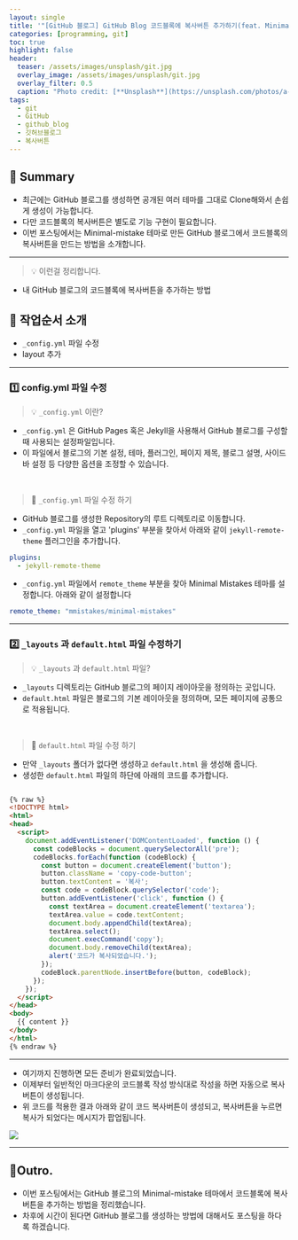 ```yaml
---
layout: single
title: '"[GitHub 블로그] GitHub Blog 코드블록에 복사버튼 추가하기(feat. Minimal-mistakes)"'
categories: [programming, git]
toc: true
highlight: false
header:
  teaser: /assets/images/unsplash/git.jpg
  overlay_image: /assets/images/unsplash/git.jpg
  overlay_filter: 0.5
  caption: "Photo credit: [**Unsplash**](https://unsplash.com/photos/a-close-up-of-a-computer-screen-with-a-bunch-of-words-on-it-EUzk9BIEq6M)"
tags:
  - git
  - GitHub
  - github_blog
  - 깃허브블로그
  - 복사버튼
---
```

## 🚦 Summary
- 최근에는 GitHub 블로그를 생성하면 공개된 여러 테마를 그대로 Clone해와서 손쉽게 생성이 가능합니다.
- 다만 코드블록의 복사버튼은 별도로 기능 구현이 필요합니다.
- 이번 포스팅에서는 Minimal-mistake 테마로 만든 GitHub 블로그에서 코드블록의 복사버튼을 만드는 방법을 소개합니다.

---

> 💡 이런걸 정리합니다.
- 내 GitHub 블로그의 코드블록에 복사버튼을 추가하는 방법

## 📑 작업순서 소개
- `_config.yml` 파일 수정
- layout 추가

---

### 1️⃣ config.yml  파일 수정

> 💡 `_config.yml` 이란? 

- `_config.yml` 은 GitHub Pages 혹은 Jekyll을 사용해서 GitHub 블로그를 구성할 때 사용되는 설정파일입니다.
- 이 파일에서 블로그의 기본 설정, 테마, 플러그인, 페이지 제목, 블로그 설명, 사이드바 설정 등 다양한 옵션을 조정할 수 있습니다.

<br>

> 📰 `_config.yml` 파일 수정 하기


- GitHub 블로그를 생성한 Repository의 루트 디렉토리로 이동합니다.
- `_config.yml` 파일을 열고 'plugins' 부분을 찾아서 아래와 같이 `jekyll-remote-theme` 플러그인을 추가합니다.

```yaml
plugins:
  - jekyll-remote-theme
```

- `_config.yml` 파일에서 `remote_theme` 부분을 찾아 Minimal Mistakes 테마를 설정합니다. 아래와 같이 설정합니다
```yaml
remote_theme: "mmistakes/minimal-mistakes"
```


---

###  2️⃣ `_layouts` 과 `default.html` 파일 수정하기

> 💡 `_layouts` 과 `default.html` 파일?


- `_layouts` 디렉토리는 GitHub 블로그의 페이지 레이아웃을 정의하는 곳입니다.
- `default.html` 파일은 블로그의 기본 레이아웃을 정의하며, 모든 페이지에 공통으로 적용됩니다.

<br> 

> 📰 `default.html` 파일 수정 하기


- 만약 `_layouts` 폴더가 없다면 생성하고 `default.html` 을 생성해 줍니다.
- 생성한 `default.html` 파일의 하단에 아래의 코드를 추가합니다.

```html

{% raw %}
<!DOCTYPE html>
<html>
<head>
  <script>
    document.addEventListener('DOMContentLoaded', function () {
      const codeBlocks = document.querySelectorAll('pre');
      codeBlocks.forEach(function (codeBlock) {
        const button = document.createElement('button');
        button.className = 'copy-code-button';
        button.textContent = '복사';
        const code = codeBlock.querySelector('code');
        button.addEventListener('click', function () {
          const textArea = document.createElement('textarea');
          textArea.value = code.textContent;
          document.body.appendChild(textArea);
          textArea.select();
          document.execCommand('copy');
          document.body.removeChild(textArea);
          alert('코드가 복사되었습니다.');
        });
        codeBlock.parentNode.insertBefore(button, codeBlock);
      });
    });
  </script>
</head>
<body>
  {{ content }}
</body>
</html>
{% endraw %}
```

---

- 여기까지 진행하면 모든 준비가 완료되었습니다.
- 이제부터 일반적인 마크다운의 코드블록 작성 방식대로 작성을 하면 자동으로 복사버튼이 생성됩니다.
- 위 코드를 적용한 결과 아래와 같이 코드 복사버튼이 생성되고, 복사버튼을 누르면 복사가 되었다는 메시지가 팝업됩니다.

![](https://i.imgur.com/f9zwApM.png)

---

## 🎈Outro.
- 이번 포스팅에서는 GitHub 블로그의 Minimal-mistake 테마에서 코드블록에 복사버튼을 추가하는 방법을 정리했습니다.
- 차후에 시간이 된다면 GitHub 블로그를 생성하는 방법에 대해서도 포스팅을 하다록 하겠습니다.